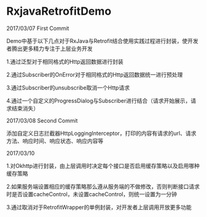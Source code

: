 # RxjavaRetrofitDemo

2017/03/07 First Commit

Demo中基于以下几点对于RxJava与Retrofit结合使用实践过程进行封装，使开发者腾出更多精力专注于上层业务开发

1.通过泛型对于相同格式的Http返回数据进行封装

2.通过Subscriber的OnError对于相同格式的Http返回数据统一进行预处理

3.通过Subscriber的unsubscribe取消一个Http请求

4.通过一个自定义的ProgressDialog与Subscriber进行结合（请求开始展示，请求结束消失）

2017/03/08 Second Commit

添加自定义日志拦截器HttpLoggingInterceptor，打印的内容有请求的url、请求方法、响应时间、响应状态、响应内容等

2017/03/10

1.对Okhttp进行封装，由上层调用时决定每个接口是否启用缓存策略以及启用哪种缓存策略

2.如果服务端设置相应的缓存策略那么遵从服务端的不做修改，否则判断接口请求时是否设置cacheControl，未设置cacheControl，则统一设置为一分钟

3.通过取消对于RetrofitWrapper的单例封装，对开发者上层调用开放更多功能